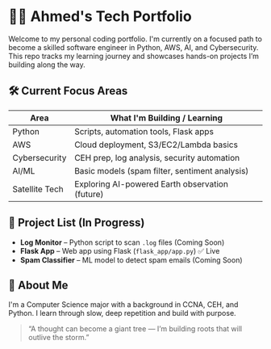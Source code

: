 # 👨‍💻 Ahmed's Tech Portfolio

Welcome to my personal coding portfolio. I'm currently on a focused path to become a skilled software engineer in Python, AWS, AI, and Cybersecurity. This repo tracks my learning journey and showcases hands-on projects I’m building along the way.

## 🛠️ Current Focus Areas

| Area            | What I'm Building / Learning                          |
|-----------------|--------------------------------------------------------|
| Python          | Scripts, automation tools, Flask apps                 |
| AWS             | Cloud deployment, S3/EC2/Lambda basics                |
| Cybersecurity   | CEH prep, log analysis, security automation           |
| AI/ML           | Basic models (spam filter, sentiment analysis)        |
| Satellite Tech  | Exploring AI-powered Earth observation (future)       |

## 📁 Project List (In Progress)

- **Log Monitor** – Python script to scan `.log` files (Coming Soon)
- **Flask App** – Web app using Flask (`flask_app/app.py`) ✅ Live
- **Spam Classifier** – ML model to detect spam emails (Coming Soon)

## 🧠 About Me

I'm a Computer Science major with a background in CCNA, CEH, and Python. I learn through slow, deep repetition and build with purpose.

> “A thought can become a giant tree — I’m building roots that will outlive the storm.”
